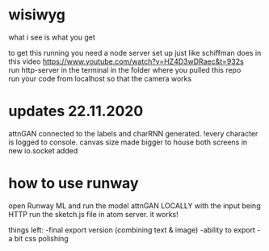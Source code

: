 # wisiwyg
what i see is what you get

to get this running you need a node server set up just like schiffman does in this video https://www.youtube.com/watch?v=HZ4D3wDRaec&t=932s <br>
run http-server in the terminal in the folder where you pulled this repo <br>
run your code from localhost so that the camera works


# updates 22.11.2020
  attnGAN connected to the labels and charRNN generated. !every character is logged to console.
  canvas size made bigger to house both screens in
  new io.socket added

# how to use runway
  open Runway ML and run the model attnGAN LOCALLY with the input being HTTP
  run the sketch.js file in atom server.
  it works!

things left:
  -final export version (combining text & image)
  -ability to export
  -a bit css polishing

